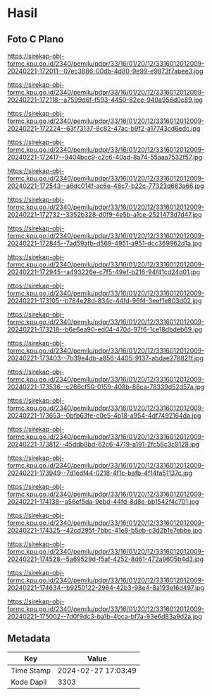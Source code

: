 # Hasil

## Foto C Plano

https://sirekap-obj-formc.kpu.go.id/2340/pemilu/pdpr/33/16/01/20/12/3316012012009-20240221-172011--07ec3886-00db-4d80-9e99-e9873f7abee3.jpg

https://sirekap-obj-formc.kpu.go.id/2340/pemilu/pdpr/33/16/01/20/12/3316012012009-20240221-172118--a7599d6f-f593-4450-82ee-940a956d0c89.jpg

https://sirekap-obj-formc.kpu.go.id/2340/pemilu/pdpr/33/16/01/20/12/3316012012009-20240221-172224--63f73137-8c82-47ac-b9f2-a17743cd6edc.jpg

https://sirekap-obj-formc.kpu.go.id/2340/pemilu/pdpr/33/16/01/20/12/3316012012009-20240221-172417--9404bcc9-c2c6-40ad-8a74-55aaa7532f57.jpg

https://sirekap-obj-formc.kpu.go.id/2340/pemilu/pdpr/33/16/01/20/12/3316012012009-20240221-172543--a6dc014f-ac6e-48c7-b22c-77323d683a66.jpg

https://sirekap-obj-formc.kpu.go.id/2340/pemilu/pdpr/33/16/01/20/12/3316012012009-20240221-172732--3352b328-d0f9-4e5b-a1ce-2521473d7d47.jpg

https://sirekap-obj-formc.kpu.go.id/2340/pemilu/pdpr/33/16/01/20/12/3316012012009-20240221-172845--7ad59afb-d569-4951-a951-dcc369962d1a.jpg

https://sirekap-obj-formc.kpu.go.id/2340/pemilu/pdpr/33/16/01/20/12/3316012012009-20240221-172945--a493226e-c7f5-49ef-b216-94f41cd24d01.jpg

https://sirekap-obj-formc.kpu.go.id/2340/pemilu/pdpr/33/16/01/20/12/3316012012009-20240221-173105--b784e28d-834c-44fd-96f4-3eef1e803d02.jpg

https://sirekap-obj-formc.kpu.go.id/2340/pemilu/pdpr/33/16/01/20/12/3316012012009-20240221-173218--b6e6ea90-ed04-470d-97f6-1ce18dbdeb69.jpg

https://sirekap-obj-formc.kpu.go.id/2340/pemilu/pdpr/33/16/01/20/12/3316012012009-20240221-173403--7b39e4db-a856-4405-9137-abdae278821f.jpg

https://sirekap-obj-formc.kpu.go.id/2340/pemilu/pdpr/33/16/01/20/12/3316012012009-20240221-173536--c266cf50-0159-408b-88ca-78339d52d57a.jpg

https://sirekap-obj-formc.kpu.go.id/2340/pemilu/pdpr/33/16/01/20/12/3316012012009-20240221-173653--0bfb63fe-c0e5-4b18-a954-4df7492164da.jpg

https://sirekap-obj-formc.kpu.go.id/2340/pemilu/pdpr/33/16/01/20/12/3316012012009-20240221-173812--45ddb8bd-62c6-4719-a191-2fc56c3c9128.jpg

https://sirekap-obj-formc.kpu.go.id/2340/pemilu/pdpr/33/16/01/20/12/3316012012009-20240221-173949--7d1edf44-0218-4f1c-bafb-4f14fa51137c.jpg

https://sirekap-obj-formc.kpu.go.id/2340/pemilu/pdpr/33/16/01/20/12/3316012012009-20240221-174138--a56ef5da-9ebd-44fd-8d8e-bb1542f4c701.jpg

https://sirekap-obj-formc.kpu.go.id/2340/pemilu/pdpr/33/16/01/20/12/3316012012009-20240221-174325--42cd295f-7bbc-41e8-b5eb-c3d2b1e7ebbe.jpg

https://sirekap-obj-formc.kpu.go.id/2340/pemilu/pdpr/33/16/01/20/12/3316012012009-20240221-174528--5a69529d-f5af-4252-8d61-472a9605b4d3.jpg

https://sirekap-obj-formc.kpu.go.id/2340/pemilu/pdpr/33/16/01/20/12/3316012012009-20240221-174634--b9250122-2964-42b3-98e4-8a193e16d497.jpg

https://sirekap-obj-formc.kpu.go.id/2340/pemilu/pdpr/33/16/01/20/12/3316012012009-20240221-175002--7d0f9dc3-ba1b-4bca-bf7a-93e6d83a9d2a.jpg


## Metadata

| Key        | Value               |
| ---------- | ------------------- |
| Time Stamp | 2024-02-27 17:03:49 |
| Kode Dapil | 3303                |



